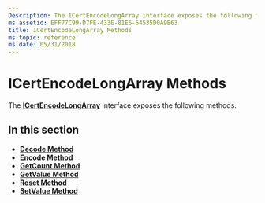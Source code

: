 ```yaml
---
Description: The ICertEncodeLongArray interface exposes the following methods.
ms.assetid: EFF77C99-D7FE-433E-81E6-64535D0A9B63
title: ICertEncodeLongArray Methods
ms.topic: reference
ms.date: 05/31/2018
---
```


# ICertEncodeLongArray Methods

The [**ICertEncodeLongArray**](/windows/desktop/api/Certenc/nn-certenc-icertencodelongarray) interface exposes the following methods.

## In this section

-   [**Decode Method**](/windows/desktop/api/Certenc/nf-certenc-icertencodelongarray-decode)
-   [**Encode Method**](/windows/desktop/api/Certenc/nf-certenc-icertencodelongarray-encode)
-   [**GetCount Method**](/windows/desktop/api/Certenc/nf-certenc-icertencodelongarray-getcount)
-   [**GetValue Method**](/windows/desktop/api/Certenc/nf-certenc-icertencodelongarray-getvalue)
-   [**Reset Method**](/windows/desktop/api/Certenc/nf-certenc-icertencodelongarray-reset)
-   [**SetValue Method**](/windows/desktop/api/Certenc/nf-certenc-icertencodelongarray-setvalue)

 

 



